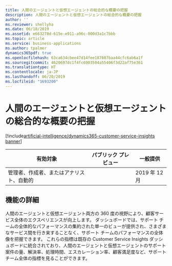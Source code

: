 ```yaml
---
title: 人間のエージェントと仮想エージェントの総合的な概要の把握
description: 人間のエージェントと仮想エージェントの総合的な概要の把握
author: ''
ms.reviewer: shellyha
ms.date: 06/18/2019
ms.assetid: e663278d-615e-e911-a96c-000d3a1c7bbb
ms.topic: article
ms.service: business-applications
ms.author: tpalmer
dynamics365pdf: true
ms.openlocfilehash: 63ca634cbee47d14fee187607baa44cfc6ab6a1f
ms.sourcegitcommit: 4620697dc1f4fc6903504a55406f3d22af75e361
ms.translationtype: HT
ms.contentlocale: ja-JP
ms.lasthandoff: 06/20/2019
ms.locfileid: "1693200"
---
```

# <a name="get-a-combined-overview-of-human-and-virtual-agents"></a>人間のエージェントと仮想エージェントの総合的な概要の把握
[!include[artificial-intelligence/dynamics365-customer-service-insights banner](../includes/artificial-intelligence/dynamics365-customer-service-insights.md)]

| 有効対象    |  パブリック プレビュー | 一般提供 | 
| ---------- | ---------- |---------- |
|管理者、作成者、またはアナリスト、自動的|| 2019 年 12 月|






## <a name="feature-details"></a>機能の詳細
<!--feature detail start -->
人間のエージェントと仮想エージェント両方の 360 度の視野により、顧客サービス全体のエクスペリエンスが向上します。 ダッシュボードでは、サポート チームの全体的なパフォーマンスの集約された単一のビューが提供され、さまざまなサービス間を行き来することなく、サポート チームのパフォーマンスの全体像を把握できます。 これらの指標は既存の Customer Service Insights ダッシュボードに統合されており、人間のエージェントと仮想エージェントのサポート案件の量、解決率、処理時間、エスカレーション率、顧客満足度など、サポート チーム全体の指標を見ることができます。
<!--feature detail end -->










